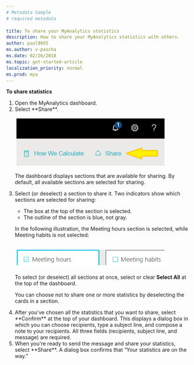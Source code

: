 ```yaml
---
# Metadata Sample
# required metadata

title: To share your MyAnalytics statistics
description: How to share your MyAnalytics statistics with others. 
author: paul9955
ms.author: v-pascha
ms.date: 02/26/2018
ms.topic: get-started-article
localization_priority: normal 
ms.prod: mya
---
```


**To share statistics**

<ol start="1">
<li>Open the MyAnalytics dashboard.</li>
<li>Select **Share**.</li> 

<p></p>

<img src="../../Images/mya/use/Share-dashboard.png" alt="Share link">

<p></p>
    
The dashboard displays sections that are available for sharing. By default, all available sections are selected for sharing. 

<p></p>

<li>Select (or deselect) a section to share it. Two indicators show which sections are selected for sharing:</li> 

<ul>
<li>The box at the top of the section is selected.</li>
<li>The outline of the section is blue, not gray.</li>
</ul> 

In the following illustration, the Meeting hours section is selected, while Meeting habits is not selected: 

<br/>

<img src="../../Images/mya/use/Selected-for-sharing.png" alt="Items selected for sharing">

<br/>

To select (or deselect) all sections at once, select or clear **Select All** at the top of the dashboard. 

You can choose not to share one or more statistics by deselecting the cards in a section. 

<p></p>

<li>After you've chosen all the statistics that you want to share, select **Confirm** at the top of your dashboard. This displays a dialog box in which you can choose recipients, type a subject line, and compose a note to your recipients. All three fields (recipients, subject line, and message) are required.</li>
<li>When you're ready to send the message and share your statistics, select **Share**. A dialog box confirms that “Your statistics are on the way.”</li>
</ol>  

